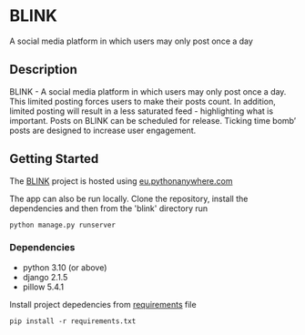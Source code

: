 # BLINK

A social media platform in which users may only post once a day

## Description

BLINK - A social media platform in which users may only post once a day.
This limited posting forces users to make their posts count.
In addition, limited posting will result in a less saturated feed - highlighting what is important.
Posts on BLINK can be scheduled for release.
Ticking time bomb’ posts are designed to increase user engagement.

## Getting Started

The [BLINK](blinkwad2.eu.pythonanywhere.com) project is hosted using [eu.pythonanywhere.com](https://eu.pythonanywhere.com/)

The app can also be run locally.
Clone the repository, install the dependencies and then from the 'blink' directory run
```
python manage.py runserver
```

### Dependencies
* python 3.10 (or above)
* django 2.1.5
* pillow 5.4.1

Install project depedencies from [requirements](./requirements.txt) file
```
pip install -r requirements.txt
```
